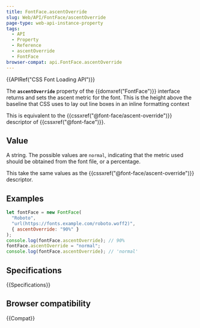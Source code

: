 ```yaml
---
title: FontFace.ascentOverride
slug: Web/API/FontFace/ascentOverride
page-type: web-api-instance-property
tags:
  - API
  - Property
  - Reference
  - ascentOverride
  - FontFace
browser-compat: api.FontFace.ascentOverride
---
```


{{APIRef("CSS Font Loading API")}}

The **`ascentOverride`** property of the {{domxref("FontFace")}} interface returns and sets the ascent metric for the font.
This is the height above the baseline that CSS uses to lay out line boxes in an inline formatting context

This is equivalent to the {{cssxref("@font-face/ascent-override")}} descriptor of {{cssxref("@font-face")}}.

## Value

A string. The possible values are `normal`, indicating that the metric used should be obtained from the font file, or a percentage.

This take the same values as the {{cssxref("@font-face/ascent-override")}} descriptor.

## Examples

```js
let fontFace = new FontFace(
  "Roboto",
  "url(https://fonts.example.com/roboto.woff2)",
  { ascentOverride: "90%" }
);
console.log(fontFace.ascentOverride); // 90%
fontFace.ascentOverride = "normal";
console.log(fontFace.ascentOverride); // 'normal'
```

## Specifications

{{Specifications}}

## Browser compatibility

{{Compat}}
